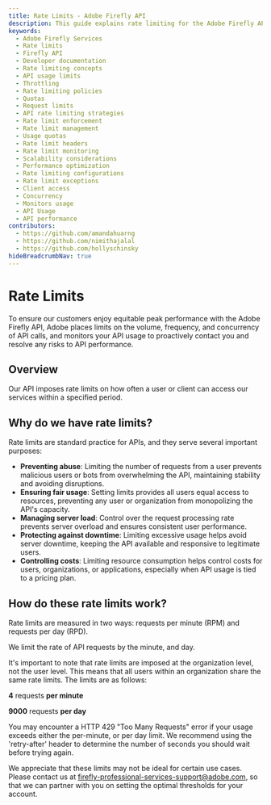 ```yaml
---
title: Rate Limits - Adobe Firefly API
description: This guide explains rate limiting for the Adobe Firefly API.
keywords:
  - Adobe Firefly Services
  - Rate limits
  - Firefly API
  - Developer documentation
  - Rate limiting concepts
  - API usage limits
  - Throttling
  - Rate limiting policies
  - Quotas
  - Request limits
  - API rate limiting strategies
  - Rate limit enforcement
  - Rate limit management
  - Usage quotas
  - Rate limit headers
  - Rate limit monitoring
  - Scalability considerations
  - Performance optimization
  - Rate limiting configurations
  - Rate limit exceptions
  - Client access
  - Concurrency
  - Monitors usage
  - API Usage
  - API performance
contributors:
  - https://github.com/amandahuarng
  - https://github.com/nimithajalal
  - https://github.com/hollyschinsky
hideBreadcrumbNav: true
---
```


# Rate Limits

To ensure our customers enjoy equitable peak performance with the Adobe Firefly API, Adobe places limits on the volume, frequency, and concurrency of API calls, and monitors your API usage to proactively contact you and resolve any risks to API performance. 

## Overview

Our API imposes rate limits on how often a user or client can access our services within a specified period.

## Why do we have rate limits?

Rate limits are standard practice for APIs, and they serve several important purposes:

- **Preventing abuse**: Limiting the number of requests from a user prevents malicious users or bots from overwhelming the API, maintaining stability and avoiding disruptions.
- **Ensuring fair usage**: Setting limits provides all users equal access to resources, preventing any user or organization from monopolizing the API's capacity.
- **Managing server load**: Control over the request processing rate prevents server overload and ensures consistent user performance.
- **Protecting against downtime**: Limiting excessive usage helps avoid server downtime, keeping the API available and responsive to legitimate users.
- **Controlling costs**: Limiting resource consumption helps control costs for users, organizations, or applications, especially when API usage is tied to a pricing plan.

## How do these rate limits work?

Rate limits are measured in two ways: requests per minute (RPM) and requests per day (RPD). 

We limit the rate of API requests by the minute, and day.

<InlineAlert variant="info" slots="text1, text2, text3" />

It's important to note that rate limits are imposed at the organization level, not the user level. This means that all users within an organization share the same rate limits. The limits are as follows:

**4** requests **per minute**

**9000** requests **per day**

You may encounter a HTTP 429 "Too Many Requests" error if your usage exceeds either the per-minute, or per day limit. We recommend using the 'retry-after' header to determine the number of seconds you should wait before trying again.

We appreciate that these limits may not be ideal for certain use cases. Please contact us at firefly-professional-services-support@adobe.com, so that we can partner with you on setting the optimal thresholds for your account.
